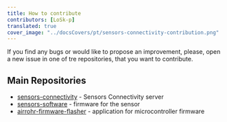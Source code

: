 ```yaml
---
title: How to contribute
contributors: [LoSk-p]
translated: true
cover_image: "../docsCovers/pt/sensors-connectivity-contribution.png"
---
```


If you find any bugs or would like to propose an improvement, please, open a new issue in one of tre repositories, that you want to contribute.

## Main Repositories

- [sensors-connectivity](https://github.com/airalab/sensors-connectivity/issues) - Sensors Connectivity server
- [sensors-software](https://github.com/LoSk-p/sensors-software/issues) - firmware for the sensor
- [airrohr-firmware-flasher](https://github.com/LoSk-p/airrohr-firmware-flasher/issues) - application for microcontroller firmware
